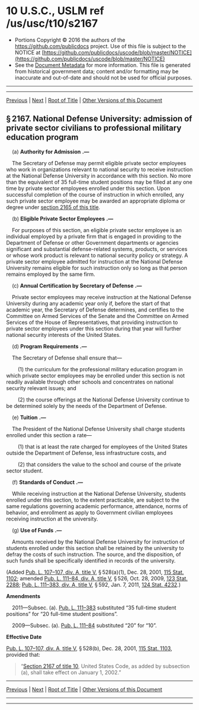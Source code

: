 ---
---

# 10 U.S.C., USLM ref /us/usc/t10/s2167

* Portions Copyright © 2016 the authors of the https://github.com/publicdocs project.
  Use of this file is subject to the NOTICE at [https://github.com/publicdocs/uscode/blob/master/NOTICE](https://github.com/publicdocs/uscode/blob/master/NOTICE)
* See the [Document Metadata](././../../../../../..//README.md) for more information.
  This file is generated from historical government data; content and/or formatting may be inaccurate and out-of-date and should not be used for official purposes.

----------
----------

[Previous](./../../../../../..//us/usc/t10/stA/ptIII/ch108/m__us_usc_t10_s2166.md) | [Next](./../../../../../..//us/usc/t10/stA/ptIII/ch108/m__us_usc_t10_s2167a.md) | [Root of Title](./../../../../../../) | [Other Versions of this Document](https://publicdocs.github.io/go/links?ns=uslm&ref=%2Fus%2Fusc%2Ft10%2Fs2167)

## § 2167. National Defense University: admission of private sector civilians to professional military education program

    (a)  __Authority for Admission__  __.—__ 

    The Secretary of Defense may permit eligible private sector employees who work in organizations relevant to national security to receive instruction at the National Defense University in accordance with this section. No more than the equivalent of 35 full-time student positions may be filled at any one time by private sector employees enrolled under this section. Upon successful completion of the course of instruction in which enrolled, any such private sector employee may be awarded an appropriate diploma or degree under [section 2165 of this title][/us/usc/t10/s2165].

    (b)  __Eligible Private Sector Employees__  __.—__ 

    For purposes of this section, an eligible private sector employee is an individual employed by a private firm that is engaged in providing to the Department of Defense or other Government departments or agencies significant and substantial defense-related systems, products, or services or whose work product is relevant to national security policy or strategy. A private sector employee admitted for instruction at the National Defense University remains eligible for such instruction only so long as that person remains employed by the same firm.

    (c)  __Annual Certification by Secretary of Defense__  __.—__ 

    Private sector employees may receive instruction at the National Defense University during any academic year only if, before the start of that academic year, the Secretary of Defense determines, and certifies to the Committee on Armed Services of the Senate and the Committee on Armed Services of the House of Representatives, that providing instruction to private sector employees under this section during that year will further national security interests of the United States.

    (d)  __Program Requirements__  __.—__ 

    The Secretary of Defense shall ensure that—

        (1) the curriculum for the professional military education program in which private sector employees may be enrolled under this section is not readily available through other schools and concentrates on national security relevant issues; and

        (2) the course offerings at the National Defense University continue to be determined solely by the needs of the Department of Defense.

    (e)  __Tuition__  __.—__ 

    The President of the National Defense University shall charge students enrolled under this section a rate—

        (1) that is at least the rate charged for employees of the United States outside the Department of Defense, less infrastructure costs, and

        (2) that considers the value to the school and course of the private sector student.

    (f)  __Standards of Conduct__  __.—__ 

    While receiving instruction at the National Defense University, students enrolled under this section, to the extent practicable, are subject to the same regulations governing academic performance, attendance, norms of behavior, and enrollment as apply to Government civilian employees receiving instruction at the university.

    (g)  __Use of Funds__  __.—__ 

    Amounts received by the National Defense University for instruction of students enrolled under this section shall be retained by the university to defray the costs of such instruction. The source, and the disposition, of such funds shall be specifically identified in records of the university.

(Added [Pub. L. 107–107, div. A, title V][/us/pl/107/107/dA/tV], § 528(a)(1), Dec. 28, 2001, [115 Stat. 1102][/us/stat/115/1102]; amended [Pub. L. 111–84, div. A, title V][/us/pl/111/84/dA/tV], § 526, Oct. 28, 2009, [123 Stat. 2288][/us/stat/123/2288]; [Pub. L. 111–383, div. A, title V][/us/pl/111/383/dA/tV], § 592, Jan. 7, 2011, [124 Stat. 4232][/us/stat/124/4232].)

 __Amendments__ 

    2011—Subsec. (a). [Pub. L. 111–383][/us/pl/111/383] substituted “35 full-time student positions” for “20 full-time student positions”.

    2009—Subsec. (a). [Pub. L. 111–84][/us/pl/111/84] substituted “20” for “10”.

 __Effective Date__ 

[Pub. L. 107–107, div. A, title V][/us/pl/107/107/dA/tV], § 528(b), Dec. 28, 2001, [115 Stat. 1103][/us/stat/115/1103], provided that: 

> “[Section 2167 of title 10][/us/usc/t10/s2167], United States Code, as added by subsection (a), shall take effect on January 1, 2002.”

----------

[Previous](./../../../../../..//us/usc/t10/stA/ptIII/ch108/m__us_usc_t10_s2166.md) | [Next](./../../../../../..//us/usc/t10/stA/ptIII/ch108/m__us_usc_t10_s2167a.md) | [Root of Title](./../../../../../../) | [Other Versions of this Document](https://publicdocs.github.io/go/links?ns=uslm&ref=%2Fus%2Fusc%2Ft10%2Fs2167)

----------
----------

[/us/usc/t10/s2165]: https://publicdocs.github.io/go/links?ns=uslm&ref=%2Fus%2Fusc%2Ft10%2Fs2165
[/us/pl/107/107/dA/tV]: https://publicdocs.github.io/go/links?ns=uslm&ref=%2Fus%2Fpl%2F107%2F107%2FdA%2FtV
[/us/stat/115/1102]: https://publicdocs.github.io/go/links?ns=uslm&ref=%2Fus%2Fstat%2F115%2F1102
[/us/pl/111/84/dA/tV]: https://publicdocs.github.io/go/links?ns=uslm&ref=%2Fus%2Fpl%2F111%2F84%2FdA%2FtV
[/us/stat/123/2288]: https://publicdocs.github.io/go/links?ns=uslm&ref=%2Fus%2Fstat%2F123%2F2288
[/us/pl/111/383/dA/tV]: https://publicdocs.github.io/go/links?ns=uslm&ref=%2Fus%2Fpl%2F111%2F383%2FdA%2FtV
[/us/stat/124/4232]: https://publicdocs.github.io/go/links?ns=uslm&ref=%2Fus%2Fstat%2F124%2F4232
[/us/pl/111/383]: https://publicdocs.github.io/go/links?ns=uslm&ref=%2Fus%2Fpl%2F111%2F383
[/us/pl/111/84]: https://publicdocs.github.io/go/links?ns=uslm&ref=%2Fus%2Fpl%2F111%2F84
[/us/pl/107/107/dA/tV]: https://publicdocs.github.io/go/links?ns=uslm&ref=%2Fus%2Fpl%2F107%2F107%2FdA%2FtV
[/us/stat/115/1103]: https://publicdocs.github.io/go/links?ns=uslm&ref=%2Fus%2Fstat%2F115%2F1103
[/us/usc/t10/s2167]: https://publicdocs.github.io/go/links?ns=uslm&ref=%2Fus%2Fusc%2Ft10%2Fs2167


